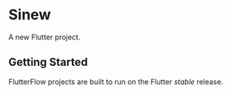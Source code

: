 # Sinew

A new Flutter project.

## Getting Started

FlutterFlow projects are built to run on the Flutter _stable_ release.
